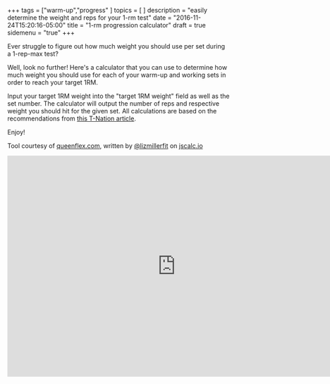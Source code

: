 +++
tags = ["warm-up","progress"
]
topics = [
]
description = "easily determine the weight and reps for your 1-rm test"
date = "2016-11-24T15:20:16-05:00"
title = "1-rm progression calculator"
draft = true
sidemenu = "true"
+++

Ever struggle to figure out how much weight you should use per set during a 1-rep-max test? 

Well, look no further! Here's a calculator that you can use to determine how much weight you should use for each of your warm-up and working sets in order to reach your target 1RM. 

Input your target 1RM weight into the "target 1RM weight" field as well as the set number. The calculator will output the number of reps and respective weight you should hit for the given set. All calculations are based on the recommendations from [this T-Nation article](https://www.t-nation.com/training/how-to-warm-up-for-a-one-rep-max).

Enjoy!

Tool courtesy of [queenflex.com](https://queenflex.com), written by [@lizmillerfit](https://twitter.com/lizmillerfit) on [jscalc.io](https://jscalc.io)

<iframe src="https://jscalc.io/embed/aQMGRFvVJOGJW6Iq?autofocus=1" width="760" height="500" frameborder="0" marginheight="0" marginwidth="0" style="border: 1px solid rgba(0,0,0,0.12)"></iframe>